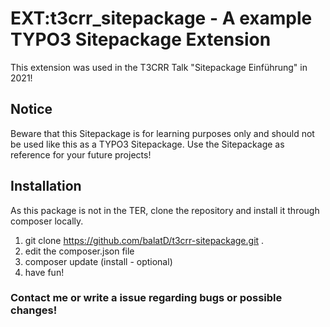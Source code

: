 # EXT:t3crr_sitepackage - A example TYPO3 Sitepackage Extension

This extension was used in the T3CRR Talk "Sitepackage Einführung" in 2021!

## Notice
Beware that this Sitepackage is for learning purposes only and should not be used like this as a TYPO3 Sitepackage.
Use the Sitepackage as reference for your future projects!

## Installation
As this package is not in the TER, clone the repository and install it through composer locally.
1. git clone https://github.com/balatD/t3crr-sitepackage.git .
2. edit the composer.json file
3. composer update (install - optional)
4. have fun!

### Contact me or write a issue regarding bugs or possible changes!
